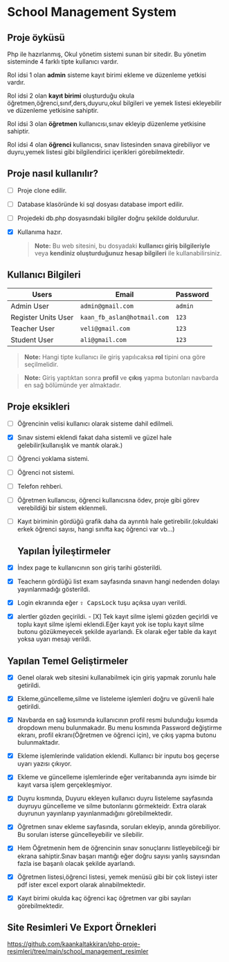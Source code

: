 # School Management System
 ## Proje  öyküsü
 Php ile hazırlanmış, Okul yönetim sistemi sunan bir sitedir. Bu yönetim sisteminde 4 farklı tipte kullanıcı vardır.

Rol idsi 1 olan **admin** sisteme kayıt birimi ekleme ve düzenleme yetkisi vardır.

Rol idsi 2 olan **kayıt birimi** oluşturduğu okula öğretmen,öğrenci,sınıf,ders,duyuru,okul bilgileri ve yemek listesi ekleyebilir ve düzenleme yetkisine sahiptir.

Rol idsi 3 olan **öğretmen** kullanıcısı,sınav ekleyip düzenleme yetkisine sahiptir.

Rol idsi 4 olan **öğrenci** kullanıcısı, sınav listesinden sınava girebiliyor ve duyru,yemek listesi gibi bilgilendirici içerikleri görebilmektedir.


 ## Proje nasıl kullanılır?
- [ ] Proje clone edilir.
- [ ] Database klasöründe ki sql dosyası database import edilir.
- [ ] Projedeki db.php dosyasındaki bilgiler doğru şekilde doldurulur.
- [X] Kullanıma hazır.
      
   > **Note:**  Bu web sitesini, bu dosyadaki **kullanıcı giriş bilgileriyle**  veya **kendiniz oluşturduğunuz hesap bilgileri**  ile kullanabilirsiniz.
   
 ## Kullanıcı Bilgileri
 

| Users               |Email                          |Password                         |
|----------------|-------------------------------|-----------------------------|
|Admin User       |         `admin@gmail.com`              |`admin`          |
|Register Units User     |`kaan_fb_aslan@hotmail.com`          |`123`           |
|Teacher User          |`veli@gmail.com	`                   |`123`
|Student User          |`ali@gmail.com		`                   |`123`

   > **Note:**  Hangi tipte kullanıcı ile giriş yapılıcaksa **rol** tipini ona göre seçilmelidir.

   > **Note:**  Giriş yaptıktan sonra **profil** ve **çıkış** yapma butonları navbarda en sağ bölümünde yer almaktadır.

 ## Proje eksikleri
-  [ ] Öğrencinin velisi kullanıcı olarak sisteme dahil edilmeli.
 - [X] Sınav sistemi eklendi fakat daha sistemli ve güzel hale gelebilir(kullanışlık ve mantık olarak.)
 - [ ] Öğrenci yoklama sistemi.
 - [ ] Öğrenci not sistemi.
 - [ ] Telefon rehberi.
 - [ ] Öğretmen kullanıcısı, öğrenci kullanıcısna ödev, proje gibi görev verebildiği bir sistem eklenmeli.
 - [ ] Kayıt biriminin gördüğü grafik daha da ayrıntılı hale getirebilir.(okuldaki erkek öğrenci sayısı, hangi sınıfta kaç öğrenci var vb...)

   ## Yapılan İyileştirmeler
  - [X] İndex page te kullanıcının son giriş tarihi gösterildi.
  - [X] Teacherın gördüğü list exam sayfasında sınavın hangi nedenden dolayı yayınlanmadığı gösterildi.
   - [X] Login ekranında eğer <kbd>⇪ CapsLock</kbd> tuşu açıksa uyarı verildi.
   - [X] alertler gözden geçirildi.
    - [X] Tek kayıt silme işlemi gözden geçirldi ve toplu kayıt silme işlemi eklendi.Eğer kayıt yok ise toplu kayıt silme butonu gözükmeyecek şekilde ayarlandı. Ek olarak eğer table da kayıt yoksa uyarı mesajı verildi.
  
 ## Yapılan Temel Geliştirmeler
 - [X] Genel olarak web sitesini kullanabilmek için giriş yapmak zorunlu hale getirildi.
 - [X] Ekleme,güncelleme,silme ve listeleme işlemleri doğru ve güvenli hale getirildi.
 - [X] Navbarda en sağ kısımında kullanıcının profil resmi bulunduğu kısımda dropdown menu bulunmakadır. Bu menu kısmında Password değiştirme ekranı, profil ekranı(Öğretmen ve öğrenci için), ve çıkış yapma butonu bulunmaktadır.
 - [X] Ekleme işlemlerinde validation eklendi. Kullanıcı bir inputu boş geçerse uyarı yazısı çıkıyor.
 - [X] Ekleme ve güncelleme işlemlerinde eğer veritabanında aynı isimde bir kayıt varsa işlem gerçekleşmiyor. 
 - [X] Duyru kısmında, Duyuru ekleyen kullanıcı duyru listeleme sayfasında duyruyu güncelleme ve silme butonlarını görmekteidr. Extra olarak duyrunun yayınlanıp yayınlanmadığını görebilmektedir.
 - [X] Öğretmen sınav ekleme sayfasında, soruları ekleyip, anında görebiliyor. Bu soruları isterse güncelleyebilir ve silebilir. 
 - [X] Hem Öğretmenin hem de öğrencinin sınav sonuçlarını listleyebilceği bir ekrana sahiptir.Sınav başarı mantığı eğer doğru sayısı yanlış sayısından fazla ise başarılı olacak şekilde ayarlandı.
 - [X] Öğretmen listesi,öğrenci listesi, yemek menüsü gibi bir çok listeyi ister pdf ister excel export olarak alınabilmektedir.
 - [X] Kayıt birimi okulda kaç öğrenci kaç öğretmen var gibi sayıları görebilmektedir.

      
## Site Resimleri Ve Export Örnekleri
https://github.com/kaankaltakkiran/php-proje-resimleri/tree/main/school_management_resimler
